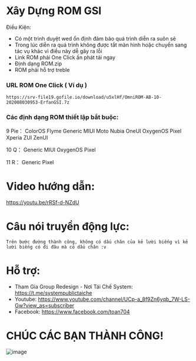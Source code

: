 # Xây Dựng ROM GSI 
Điều Kiện:
- Có một trình duyệt wed ổn định đảm bảo quá trình diễn ra suôn sẻ
- Trong lúc diễn ra quá trình không được tắt màn hình hoặc chuyển sang tác vụ khác vì điều này dễ gây ra lỗi
- Link ROM phải One Click ấn phát tải ngay 
- Định dạng ROM.zip
- ROM phải hỗ trợ treble
### URL ROM One Click ( Ví dụ )
```
https://srv-file19.gofile.io/download/u5xlHf/OmniROM-AB-10-202008030953-ErfanGSI.7z
```
### Các định dạng ROM thiết lập bắt buộc:
9 Pie：
ColorOS Flyme Generic MIUI Moto Nubia OneUI OxygenOS Pixel Xperia ZUI ZenUI

10 Q：
Generic MIUI OxygenOS Pixel

11 R：
Generic Pixel
 
# Video hướng dẫn:
https://youtu.be/rRSf-d-NZdU
# Câu nói truyền động lực:
```
Trên bước đường thành công, không có dấu chân của kẻ lười biếng vì kẻ lười biếng có đi đâu mà có dấu chân :v
```
# Hỗ trợ:
- Tham Gia Group Redesign - Nơi Tái Chế System: https://t.me/systempublictaiche
- Youtube: https://www.youtube.com/channel/UCp-a_8f9Zn6yqb_7W-LS-Gw?view_as=subscriber
- Facebook: https://www.facebook.com/toan704
# CHÚC CÁC BẠN THÀNH CÔNG! 
![image](https://user-images.githubusercontent.com/67217560/88624265-dc899300-d0d0-11ea-99bd-85cc9bb2c331.png)
